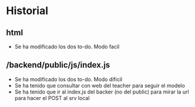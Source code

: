 # Historial

## html

- Se ha modificado los dos to-do. Modo facil

## /backend/public/js/index.js

- Se ha modificado los dos to-do. Modo dificil
- Se ha tenido que consultar con web del teacher para seguir el modelo
- Se ha tenido que ir al index.js del backer (no del public) para mirar la url para hacer el POST al srv local
